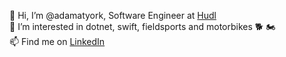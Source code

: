 👋 Hi, I’m @adamatyork, Software Engineer at [Hudl](https://www.hudl.com) <br>
👀 I’m interested in dotnet, swift, fieldsports and motorbikes 🐕 🏍️ <br>
📫 Find me on [LinkedIn](https://uk.linkedin.com/in/adammartindev)

<!---
adamatyork/adamatyork is a ✨ special ✨ repository because its `README.md` (this file) appears on your GitHub profile.
You can click the Preview link to take a look at your changes.
--->
